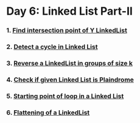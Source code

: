 # Day 6: Linked List Part-II

### 1. [Find intersection point of Y LinkedList](https://github.com/patelhitarth08/Strivers-SDE-Sheet/blob/main/Day_6/1_Find_intersection_point_of_Y_LinkedList)

### 2. [Detect a cycle in Linked List](https://github.com/patelhitarth08/Strivers-SDE-Sheet/blob/main/Day_6/2_Detect_a_cycle_in_Linked_List)

### 3. [Reverse a LinkedList in groups of size k](https://github.com/patelhitarth08/Strivers-SDE-Sheet/blob/main/Day_6/3_Reverse_a_LinkedList_in_groups_of_size_k)

### 4. [Check if given Linked List is Plaindrome](https://github.com/patelhitarth08/Strivers-SDE-Sheet/blob/main/Day_6/4_Check_if_given_Linked_List_is_Plaindrome)

### 5. [Starting point of loop in a Linked List](https://github.com/patelhitarth08/Strivers-SDE-Sheet/blob/main/Day_6/5_Starting_point_of_loop_in_a_Linked_List)

### 6. [Flattening of a LinkedList](https://github.com/patelhitarth08/Strivers-SDE-Sheet/blob/main/Day_6/6_Flattening_of_a_LinkedList)
